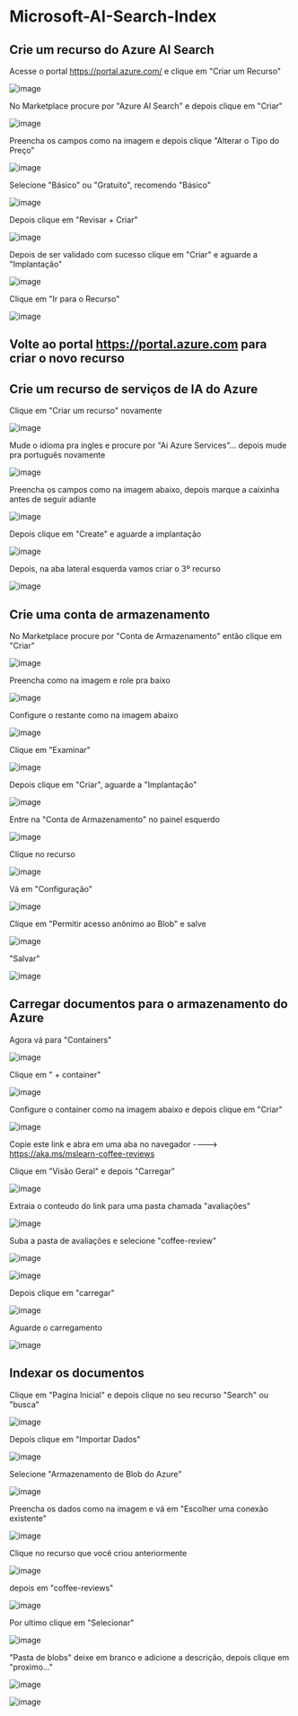 # Microsoft-AI-Search-Index

## Crie um recurso do Azure AI Search

Acesse o portal https://portal.azure.com/ e clique em "Criar um Recurso" 

![image](https://github.com/pedroheinrich/Microsoft-AI-Search-Index/assets/97209403/3635637f-38c6-4093-b946-604e52020da6)

No Marketplace procure por "Azure AI Search" e depois clique em "Criar"

![image](https://github.com/pedroheinrich/Microsoft-AI-Search-Index/assets/97209403/cfe22b3d-2270-4362-bf32-0e314ed44b3d)

Preencha os campos como na imagem e depois clique "Alterar o Tipo do Preço"

![image](https://github.com/pedroheinrich/Microsoft-AI-Search-Index/assets/97209403/9e7308dd-2f4d-40a8-928b-59174ff78b4a)

Selecione "Básico" ou "Gratuito", recomendo "Básico"

![image](https://github.com/pedroheinrich/Microsoft-AI-Search-Index/assets/97209403/cd7a21d4-6e48-4517-a8c4-4a9daca07821)

Depois clique em "Revisar + Criar"

![image](https://github.com/pedroheinrich/Microsoft-AI-Search-Index/assets/97209403/b7c93a12-f765-42ea-b481-17d7ab12ea76)

Depois de ser validado com sucesso clique em "Criar" e aguarde a "Implantação"

![image](https://github.com/pedroheinrich/Microsoft-AI-Search-Index/assets/97209403/db35e705-e623-4b35-8f39-7f312317c15a)


Clique em "Ir para o Recurso"

![image](https://github.com/pedroheinrich/Microsoft-AI-Search-Index/assets/97209403/3bf4ea9a-b3dd-41b9-a54b-6cd2d4d7dbf3)

## Volte ao portal https://portal.azure.com para criar o novo recurso

## Crie um recurso de serviços de IA do Azure

Clique em "Criar um recurso" novamente

![image](https://github.com/pedroheinrich/Microsoft-AI-Search-Index/assets/97209403/ffa5794d-5498-4777-9bcd-ab4c5e56f2d5)

Mude o idioma pra ingles e procure por "Ai Azure Services"... depois mude pra português novamente

![image](https://github.com/pedroheinrich/Microsoft-AI-Search-Index/assets/97209403/aafea332-ca68-4a34-943b-6c2d57ac95fe)


Preencha os campos como na imagem abaixo, depois marque a caixinha antes de seguir adiante

![image](https://github.com/pedroheinrich/Microsoft-AI-Search-Index/assets/97209403/8441cec4-3870-402c-b495-9071e9fc9886)

Depois clique em "Create" e aguarde a implantação

![image](https://github.com/pedroheinrich/Microsoft-AI-Search-Index/assets/97209403/1aba35d5-b6eb-4ca8-8965-563eebc618cf)

Depois, na aba lateral esquerda vamos criar o 3º recurso

![image](https://github.com/pedroheinrich/Microsoft-AI-Search-Index/assets/97209403/891b427e-a06f-40f6-a8f5-02f15df2a3e7)

## Crie uma conta de armazenamento

No Marketplace procure por "Conta de Armazenamento" então clique em "Criar"

![image](https://github.com/pedroheinrich/Microsoft-AI-Search-Index/assets/97209403/cc5599d9-5d23-413a-8dc6-565f97cfdcbe)

Preencha como na imagem e role pra baixo 

![image](https://github.com/pedroheinrich/Microsoft-AI-Search-Index/assets/97209403/f8de71fd-f42c-4f4d-af40-4faeb5ff54db)


Configure o restante como na imagem abaixo

![image](https://github.com/pedroheinrich/Microsoft-AI-Search-Index/assets/97209403/b4d2c43c-9ddb-49a1-8494-ffecb774be0e)

Clique em "Examinar"

![image](https://github.com/pedroheinrich/Microsoft-AI-Search-Index/assets/97209403/d1eb106d-46cb-41ff-8112-7aa6562869ac)

Depois clique em "Criar", aguarde a "Implantação"

![image](https://github.com/pedroheinrich/Microsoft-AI-Search-Index/assets/97209403/e6bde626-6eaa-4473-9efe-84bdd15b5066)

Entre na "Conta de Armazenamento" no painel esquerdo 

![image](https://github.com/pedroheinrich/Microsoft-AI-Search-Index/assets/97209403/98a05c4f-310b-41f3-82b9-4d52ddf2b5a0)

Clique no recurso

![image](https://github.com/pedroheinrich/Microsoft-AI-Search-Index/assets/97209403/0f33035b-cdce-4de9-898c-984aaa1ab3d6)

Vá em "Configuração"

![image](https://github.com/pedroheinrich/Microsoft-AI-Search-Index/assets/97209403/bc49cd24-13d8-42c9-990d-be3c7375fca6)

Clique em "Permitir acesso anônimo ao Blob" e salve

![image](https://github.com/pedroheinrich/Microsoft-AI-Search-Index/assets/97209403/afb7ef43-6d25-4482-b9b4-438ebf9077b3)

"Salvar"

![image](https://github.com/pedroheinrich/Microsoft-AI-Search-Index/assets/97209403/514bb845-89ed-4bac-ab1d-abd92e8ab6fb)

## Carregar documentos para o armazenamento do Azure

Agora vá para "Containers"

![image](https://github.com/pedroheinrich/Microsoft-AI-Search-Index/assets/97209403/c8e7884f-ffad-4e54-b1a4-bc83552cb534)

Clique em " + container"

![image](https://github.com/pedroheinrich/Microsoft-AI-Search-Index/assets/97209403/394fbc79-b5a1-47c1-8c11-98e6863b105a)

Configure o container como na imagem abaixo e depois clique em "Criar"

![image](https://github.com/pedroheinrich/Microsoft-AI-Search-Index/assets/97209403/013c047a-7e99-4da7-8a3e-11d126983709)

Copie este link e abra em uma aba no navegador ----> https://aka.ms/mslearn-coffee-reviews

Clique em "Visão Geral" e depois "Carregar"

![image](https://github.com/pedroheinrich/Microsoft-AI-Search-Index/assets/97209403/8552b362-5ef1-4b32-9520-96e5f802d532)

Extraia o conteudo do link para uma pasta chamada "avaliações"

![image](https://github.com/pedroheinrich/Microsoft-AI-Search-Index/assets/97209403/48261812-6b62-4ce0-85a6-9d4aa8165a21)

Suba a pasta de avaliações e selecione "coffee-review"

![image](https://github.com/pedroheinrich/Microsoft-AI-Search-Index/assets/97209403/60a698b5-b37d-4dea-b1a7-b75522a2cc52)

![image](https://github.com/pedroheinrich/Microsoft-AI-Search-Index/assets/97209403/daea2e42-aef3-47fe-98e9-2c4e4c23b76d)

Depois clique em "carregar"

![image](https://github.com/pedroheinrich/Microsoft-AI-Search-Index/assets/97209403/87dd9228-ec55-4cac-a912-81e3eff7de7c)

Aguarde o carregamento

![image](https://github.com/pedroheinrich/Microsoft-AI-Search-Index/assets/97209403/9412e3e3-9ecb-464b-bed4-40ac9f36d949)

## Indexar os documentos

Clique em "Pagina Inicial" e depois clique no seu recurso "Search" ou "busca"

![image](https://github.com/pedroheinrich/Microsoft-AI-Search-Index/assets/97209403/cdfc8e63-1dcd-4562-ab86-4914b84f5f8c)

Depois clique em "Importar Dados"

![image](https://github.com/pedroheinrich/Microsoft-AI-Search-Index/assets/97209403/06d5f18e-dc1d-45d2-acd8-c0fb6fdf30b2)

Selecione "Armazenamento de Blob do Azure"

![image](https://github.com/pedroheinrich/Microsoft-AI-Search-Index/assets/97209403/5882afcb-a5e2-4075-b417-45a847d22ac5)

Preencha os dados como na imagem e vá em "Escolher uma conexão existente"

![image](https://github.com/pedroheinrich/Microsoft-AI-Search-Index/assets/97209403/b2144b66-0c21-4961-a0fb-a37116725876)

Clique no recurso que você criou anteriormente

![image](https://github.com/pedroheinrich/Microsoft-AI-Search-Index/assets/97209403/1599a1c9-1990-4857-8487-ad55cd7e0407)

depois em "coffee-reviews"

![image](https://github.com/pedroheinrich/Microsoft-AI-Search-Index/assets/97209403/ffc74781-3c50-4ecf-9418-99e1534f901f)

Por ultimo clique em "Selecionar"

![image](https://github.com/pedroheinrich/Microsoft-AI-Search-Index/assets/97209403/c3cf053d-bc47-4ceb-87f0-168e9d1c604e)

"Pasta de blobs" deixe em branco e adicione a descrição, depois clique em "proximo..."

![image](https://github.com/pedroheinrich/Microsoft-AI-Search-Index/assets/97209403/ae445e3a-a8ed-4c70-a563-7309d09c11ae)

![image](https://github.com/pedroheinrich/Microsoft-AI-Search-Index/assets/97209403/9e1816f0-aea8-4968-8013-fb450cfcb3b0)
